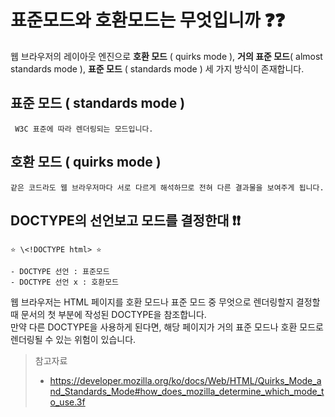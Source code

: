 # 표준모드와 호환모드는 무엇입니까 ❓❓
웹 브라우저의 레이아웃 엔진으로 **호환 모드** ( quirks mode ), **거의 표준 모드**( almost standards mode ), **표준 모드** ( standards mode ) 세 가지 방식이 존재합니다.

##  표준 모드 ( standards mode )
     W3C 표준에 따라 렌더링되는 모드입니다.

## 호환 모드 ( quirks mode )
    같은 코드라도 웹 브라우저마다 서로 다르게 해석하므로 전혀 다른 결과물을 보여주게 됩니다.

## DOCTYPE의 선언보고 모드를 결정한대 ❗❗
    ⭐ \<!DOCTYPE html> ⭐   

    - DOCTYPE 선언 : 표준모드
    - DOCTYPE 선언 x : 호환모드
웹 브라우저는 HTML 페이지를 호환 모드나 표준 모드 중 무엇으로 렌더링할지 결정할 때 문서의 첫 부분에 작성된 DOCTYPE을 참조합니다.   
만약 다른 DOCTYPE을 사용하게 된다면, 해당 페이지가 거의 표준 모드나 호환 모드로 렌더링될 수 있는 위험이 있습니다.

>   참고자료
>   - https://developer.mozilla.org/ko/docs/Web/HTML/Quirks_Mode_and_Standards_Mode#how_does_mozilla_determine_which_mode_to_use.3f

